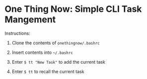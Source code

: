 One Thing Now: Simple CLI Task Mangement
==============

Instructions:


1. Clone the contents of `onethingnow/.bashrc`

2. Insert contents into `~/.bashrc`

3. Enter `$ tt "New Task"` to add the current task

4. Enter `$ tt` to recall the current task